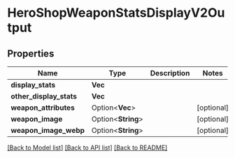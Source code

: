 # HeroShopWeaponStatsDisplayV2Output

## Properties

Name | Type | Description | Notes
------------ | ------------- | ------------- | -------------
**display_stats** | **Vec<String>** |  | 
**other_display_stats** | **Vec<String>** |  | 
**weapon_attributes** | Option<**Vec<String>**> |  | [optional]
**weapon_image** | Option<**String**> |  | [optional]
**weapon_image_webp** | Option<**String**> |  | [optional]

[[Back to Model list]](../README.md#documentation-for-models) [[Back to API list]](../README.md#documentation-for-api-endpoints) [[Back to README]](../README.md)


